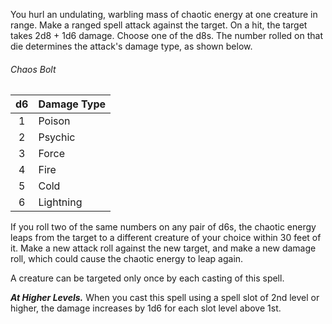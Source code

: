 You hurl an undulating, warbling mass of chaotic energy at one creature in range. Make a ranged spell attack against the target. On a hit, the target takes 2d8 + 1d6 damage. Choose one of the d8s. The number rolled on that die determines the attack's damage type, as shown below.

###### Chaos Bolt
| d6  | Damage Type |
|:---:|:------------|
| 1   | Poison      |
| 2   | Psychic     |
| 3   | Force       |
| 4   | Fire        |
| 5   | Cold        |
| 6   | Lightning   |

If you roll two of the same numbers on any pair of d6s, the chaotic energy leaps from the target to a different creature of your choice within 30 feet of it. Make a new attack roll against the new target, and make a new damage roll, which could cause the chaotic energy to leap again.

A creature can be targeted only once by each casting of this spell.

***At Higher Levels.*** When you cast this spell using a spell slot of 2nd level or higher, the damage increases by 1d6 for each slot level above 1st.